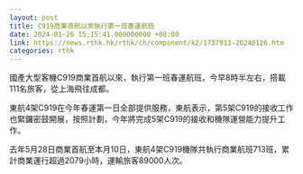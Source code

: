 ```yaml
---
layout: post
title: C919商業首航以來執行第一班春運航班
date: 2024-01-26 15:15:41.000000000 +08:00
link: https://news.rthk.hk/rthk/ch/component/k2/1737913-20240126.htm
categories: rthk
---
```


國產大型客機C919商業首航以來，執行第一班春運航班，今早8時半左右，搭載111名旅客，從上海飛往成都。

東航4架C919在今年春運第一日全部提供服務，東航表示，第5架C919的接收工作也緊鑼密鼓開展，按照計劃，今年將完成5架C919的接收和機隊運營能力提升工作。

去年5月28日商業首航至本月10日，東航4架C919機隊共執行商業航班713班，累計商業運行超過2079小時，運輸旅客89000人次。
